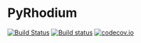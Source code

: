 # PyRhodium

[![Build Status](https://travis-ci.org/davidanthoff/PyRhodium.jl.svg?branch=master)](https://travis-ci.org/davidanthoff/PyRhodium.jl)
[![Build status](https://ci.appveyor.com/api/projects/status/66p3j6jaxaft2vg3/branch/master?svg=true)](https://ci.appveyor.com/project/davidanthoff/pyrhodium-jl/branch/master)
[![codecov.io](http://codecov.io/github/davidanthoff/PyRhodium.jl/coverage.svg?branch=master)](http://codecov.io/github/davidanthoff/PyRhodium.jl?branch=master)
